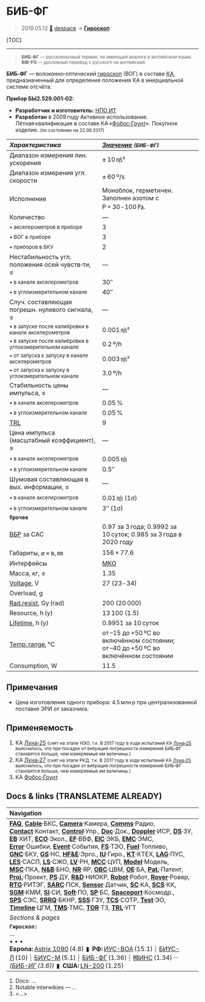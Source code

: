 # БИБ-ФГ
> 2019.05.12 [🚀](../index/index.md) [despace](index.md) → **[Гироскоп](iu.md)**

[TOC]

---

> <small>**БИБ‑ФГ** — русскоязычный термин, не имеющий аналога в английском языке. **BIB-FG** — дословный перевод с русского на английский.</small>

**БИБ‑ФГ** — волоконно‑оптический [гироскоп](iu.md) (ВОГ) в составе [КА](sc.md), предназначенный для определения положения КА в инерциальной системе отсчёта.

**Прибор БЫ2.529.001‑02:**

   - **Разработчик и изготовитель:** [НПО ИТ](zz_npoit.md)
   - **Разработан** в 2009 году Активное использование. Лётная квалификация в составе КА «[Фобос‑Грунт](фобос_грунт.md)». Покупное изделие. <small>(по состоянию на 22.06.2017)</small>

<small>

|*Характеристика*|*[Значение](si.md) <small>(БИБ-ФГ)</small>*|
|:--|:--|
|Диапазон измерения лин. ускорения|± 10 ㎧²|
|Диапазон измерения угл. скорости|± 60 º/s|
|Исполнение|Моноблок, герметичен.   Заполнен азотом с P = 30 ‑ 100 ㎩.|
|Количество|—|
|<small>• акселерометров в приборе</small>|3|
|<small>• ВОГ в приборе</small>|3|
|<small>• приборов в БКУ</small>|2|
|Нестабильность угл. положения осей чувств‑ти, ≤|—|
|<small>• в канале акселерометров</small>|30″|
|<small>• в углоизмерительном канале</small>|40″|
|Случ. составляющая погрешн. нулевого сигнала, ≤|—|
|<small>• в запуске после калибровки в канале акселерометров</small>|0.001 ㎧²|
|<small>• в запуске после калибровки в углоизмерительном канале</small>|0.2 º/h|
|<small>• от запуска к запуску в канале акселерометров</small>|0.003 ㎧²|
|<small>• от запуска к запуску в углоизмерительном канале</small>|3.0 º/h|
|Стабильность цены импульса, ≤|—|
|<small>• в канале акселерометров</small>|0.05 %|
|<small>• в углоизмерительном канале</small>|0.05 %|
|[TRL](trl.md)|9|
|Цена импульса (масштабный коэффициент), ≤|—|
|<small>• в канале акселерометров</small>|0.005 ㎧|
|<small>• в углоизмерительном канале</small>|0.5″|
|Шумовая составляющая в вых. информации, ≤|—|
|<small>• в канале акселерометров</small>|0.01 ㎧ (1σ)|
|<small>• в углоизмерительном канале</small>|3″ (1σ)|
|**`Прочее`**||
|[ВБР](srrq.md) за САС|0.97 за 3 года; 0.9992 за 10 суток; 0.985 за 3 года в 2020 году|
|Габариты, ⌀ × в, ㎜|156 × 77.6|
|Интерфейсы|[МКО](mil_std_1553b.md)|
|Масса, кг, ≤|1.35|
|[Voltage](voltage.md), V|27 (23 ‑ 34)|
|Overload, g||
|[Rad.resist](ion_rad.md), Gy (rad)|200 (20 000)|
|Resource, h (y)|13 100 (1.5)|
|[Lifetime](lifetime.md), h (y)|0.9951 за 10 суток|
|[Temp. range](tcs.md), ℃|от –15 до +50 ºС во включённом состоянии;<br> от –40 до +50 ºС во включённом состоянии|
|Consumption, W|11.5|

</small>



<p style="page-break-after:always"> </p>

## Примечания
   - Цена изготовления одного прибора: 4.5 млн р при централизованной поставке ЭРИ от заказчика.



## Применяемость
   1. КА [Луна‑25](луна_25.md) <small>(снят на этапе НЭО, т.к. В 2017 году в ходе испытаний КА [Луна‑25](луна_25.md) выяснилось, что при посадке от вибраций погрешности измерений БИБ‑ФГ становятся больше, чем измеряемые им величины.)</small>
   1. КА [Луна‑27](луна_27.md) <small>(снят на этапе РКД, т.к. В 2017 году в ходе испытаний КА [Луна‑25](луна_25.md) выяснилось, что при посадке от вибраций погрешности измерений БИБ‑ФГ становятся больше, чем измеряемые им величины.)</small>
   1. КА [Фобос‑Грунт](фобос_грунт.md)



<p style="page-break-after:always"> </p>

## Docs & links (TRANSLATEME ALREADY)
|Navigation|
|:--|
|**[FAQ](faq.md)**, **[Cable](cable.md)**·БКС, **[Camera](cam.md)**·Камера, **[Comms](comms.md)**·Радио, **[Contact](contact.md)**·Контакт, **[Control](control.md)**·Упр., **[Doc](doc.md)**·Док., **[Doppler](doppler.md)**·ИСР, **[DS](ds.md)**·ЗУ, **[EB](eb.md)**·ХИТ, **[ECO](ecology.md)**·Экол., **[EF](ef.md)**·ВВФ, **[ElC](elc.md)**·ЭКБ, **[EMC](emc.md)**·ЭМС, **[Error](error.md)**·Ошибки, **[Event](event.md)**·События, **[FS](fs.md)**·ТЭО, **[Fuel](fuel.md)**·Топливо, **[GNC](gnc.md)**·БКУ, **[GS](scs.md)**·НС, **[HF&E](hfe.md)**·Эрго., **[IU](iu.md)**·Гиро., **[KT](kt.md)**·КТЕХ, **[LAG](lag.md)**·ПУC, **[LES](les.md)**·САСП, **[LS](ls.md)**·СЖО, **[LV](lv.md)**·РН, **[MCC](mcc.md)**·ЦУП, **[Model](model.md)**·Модель, **[MSC](sc.md)**·ПКА, **[N&B](nnb.md)**·БНО, **[NR](nr.md)**·ЯР, **[OBC](obc.md)**·ЦВМ, **[OE](oe.md)**·БА, **[Pat.](патент.md)**·Патент, **[Proj.](project.md)**·Проект, **[PS](ps.md)**·ДУ, **[R&D](rnd.md)**·НИОКР, **[Robot](robotics.md)**·Робот, **[Rover](rover.md)**·Ровер, **[RTG](rtg.md)**·РИТЭГ, **[SARC](sarc.md)**·ПСК, **[Sensor](sensor.md)**·Датчик, **[SC](sc.md)**·КА, **[SCS](scs.md)**·КК, **[SGM](sgm.md)**·КММ, **[SI](si.md)**·СИ, **[Soft](soft.md)**·ПО, **[SP](sp.md)**·БС, **[Spaceport](spaceport.md)**·Космодр., **[SPS](sps.md)**·СЭС, **[SRRQ](srrq.md)**·БКНР, **[SSS](sss.md)**·ГЗУ, **[TCS](tcs.md)**·СОТР, **[Test](test.md)**·ЭО, **[Timeline](timeline.md)**·ЦГМ, **[TMS](tms.md)**·ТМС, **[TOR](tor.md)**·ТЗ, **[TRL](trl.md)**·УГТ|
|*Sections & pages*|
|**`Гироскоп:`**<br> …<br>• • •<br> **Европа:** [Astrix 1090](astrix_1090.md) (4.8)  ▮  **РФ:** [ИУС-ВОА](ius_voa.md) (15.1) ┊ [БИУС-Л](bius_l.md) (10) ┊ [БИУС-М](bius_m.md) (5.1) ┊ [БИБ-ФГ](bib_fg.md) (1.36) ┊ [㎆ИНС](mbins.md) (1.34) ··· *([БИБ-ИГ](bib_ig.md) (3.6))*  ▮  **США:** [LN-200](ln_200.md) (1.25)|

   1. Docs: …
   1. Notable interwikies — …
   1. <…>
